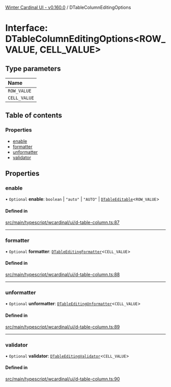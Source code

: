 [Winter Cardinal UI - v0.160.0](../index.md) / DTableColumnEditingOptions

# Interface: DTableColumnEditingOptions<ROW_VALUE, CELL_VALUE\>

## Type parameters

| Name |
| :------ |
| `ROW_VALUE` |
| `CELL_VALUE` |

## Table of contents

### Properties

- [enable](DTableColumnEditingOptions.md#enable)
- [formatter](DTableColumnEditingOptions.md#formatter)
- [unformatter](DTableColumnEditingOptions.md#unformatter)
- [validator](DTableColumnEditingOptions.md#validator)

## Properties

### enable

• `Optional` **enable**: `boolean` \| ``"auto"`` \| ``"AUTO"`` \| [`DTableEditable`](../index.md#dtableeditable)<`ROW_VALUE`\>

#### Defined in

[src/main/typescript/wcardinal/ui/d-table-column.ts:87](https://github.com/winter-cardinal/winter-cardinal-ui/blob/v0.160.0/src/main/typescript/wcardinal/ui/d-table-column.ts#L87)

___

### formatter

• `Optional` **formatter**: [`DTableEditingFormatter`](../index.md#dtableeditingformatter)<`CELL_VALUE`\>

#### Defined in

[src/main/typescript/wcardinal/ui/d-table-column.ts:88](https://github.com/winter-cardinal/winter-cardinal-ui/blob/v0.160.0/src/main/typescript/wcardinal/ui/d-table-column.ts#L88)

___

### unformatter

• `Optional` **unformatter**: [`DTableEditingUnformatter`](../index.md#dtableeditingunformatter)<`CELL_VALUE`\>

#### Defined in

[src/main/typescript/wcardinal/ui/d-table-column.ts:89](https://github.com/winter-cardinal/winter-cardinal-ui/blob/v0.160.0/src/main/typescript/wcardinal/ui/d-table-column.ts#L89)

___

### validator

• `Optional` **validator**: [`DTableEditingValidator`](../index.md#dtableeditingvalidator)<`CELL_VALUE`\>

#### Defined in

[src/main/typescript/wcardinal/ui/d-table-column.ts:90](https://github.com/winter-cardinal/winter-cardinal-ui/blob/v0.160.0/src/main/typescript/wcardinal/ui/d-table-column.ts#L90)
